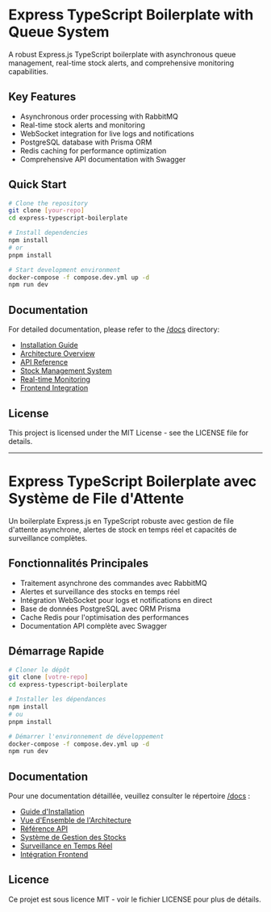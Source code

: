 # Express TypeScript Boilerplate with Queue System

A robust Express.js TypeScript boilerplate with asynchronous queue management, real-time stock alerts, and comprehensive monitoring capabilities.

## Key Features

- Asynchronous order processing with RabbitMQ
- Real-time stock alerts and monitoring
- WebSocket integration for live logs and notifications
- PostgreSQL database with Prisma ORM
- Redis caching for performance optimization
- Comprehensive API documentation with Swagger

## Quick Start

```bash
# Clone the repository
git clone [your-repo]
cd express-typescript-boilerplate

# Install dependencies
npm install
# or
pnpm install

# Start development environment
docker-compose -f compose.dev.yml up -d
npm run dev
```

## Documentation

For detailed documentation, please refer to the [/docs](/docs) directory:

- [Installation Guide](/docs/INSTALLATION.md)
- [Architecture Overview](/docs/ARCHITECTURE.md)
- [API Reference](/docs/API.md)
- [Stock Management System](/docs/STOCK_MANAGEMENT.md)
- [Real-time Monitoring](/docs/MONITORING.md)
- [Frontend Integration](/docs/FRONTEND_INTEGRATION.md)

## License

This project is licensed under the MIT License - see the LICENSE file for details.

---

# Express TypeScript Boilerplate avec Système de File d'Attente

Un boilerplate Express.js en TypeScript robuste avec gestion de file d'attente asynchrone, alertes de stock en temps réel et capacités de surveillance complètes.

## Fonctionnalités Principales

- Traitement asynchrone des commandes avec RabbitMQ
- Alertes et surveillance des stocks en temps réel
- Intégration WebSocket pour logs et notifications en direct
- Base de données PostgreSQL avec ORM Prisma
- Cache Redis pour l'optimisation des performances
- Documentation API complète avec Swagger

## Démarrage Rapide

```bash
# Cloner le dépôt
git clone [votre-repo]
cd express-typescript-boilerplate

# Installer les dépendances
npm install
# ou
pnpm install

# Démarrer l'environnement de développement
docker-compose -f compose.dev.yml up -d
npm run dev
```

## Documentation

Pour une documentation détaillée, veuillez consulter le répertoire [/docs](/docs) :

- [Guide d'Installation](/docs/INSTALLATION.md)
- [Vue d'Ensemble de l'Architecture](/docs/ARCHITECTURE.md)
- [Référence API](/docs/API.md)
- [Système de Gestion des Stocks](/docs/STOCK_MANAGEMENT.md)
- [Surveillance en Temps Réel](/docs/MONITORING.md)
- [Intégration Frontend](/docs/FRONTEND_INTEGRATION.md)

## Licence

Ce projet est sous licence MIT - voir le fichier LICENSE pour plus de détails. 